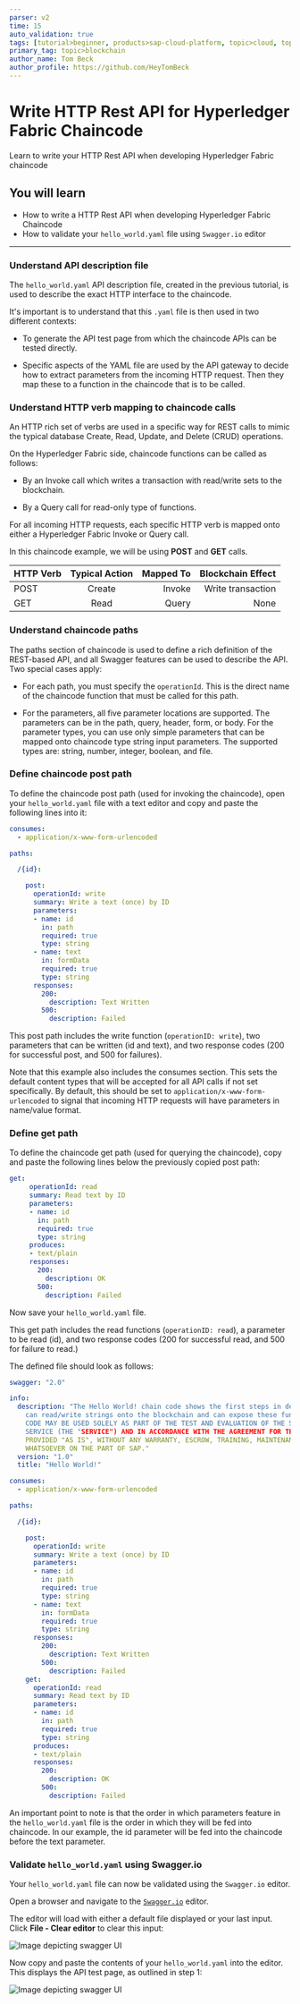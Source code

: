 ```yaml
---
parser: v2
time: 15
auto_validation: true
tags: [tutorial>beginner, products>sap-cloud-platform, topic>cloud, topic>blockchain]
primary_tag: topic>blockchain
author_name: Tom Beck
author_profile: https://github.com/HeyTomBeck
---
```


# Write HTTP Rest API for Hyperledger Fabric Chaincode
<!-- description --> Learn to write your HTTP Rest API when developing Hyperledger Fabric chaincode

## You will learn
  - How to write a HTTP Rest API when developing Hyperledger Fabric Chaincode
  - How to validate your `hello_world.yaml` file using `Swagger.io` editor

---

### Understand API description file


The `hello_world.yaml` API description file, created in the previous tutorial, is used to describe the exact HTTP interface to the chaincode.

It's important is to understand that this `.yaml` file is then used in two different contexts:

- To generate the API test page from which the chaincode APIs can be tested directly.

- Specific aspects of the YAML file are used by the API gateway to decide how to extract parameters from the incoming HTTP request. Then they map these to a function in the chaincode that is to be called.


### Understand HTTP verb mapping to chaincode calls


An HTTP rich set of verbs are used in a specific way for REST calls to mimic the typical database Create, Read, Update, and Delete (CRUD) operations.

On the Hyperledger Fabric side, chaincode functions can be called as follows:

- By an Invoke call which writes a transaction with read/write sets to the blockchain.

- By a Query call for read-only type of functions.

For all incoming HTTP requests, each specific HTTP verb is mapped onto either a Hyperledger Fabric Invoke or Query call.

In this chaincode example, we will be using **POST** and **GET** calls.

| HTTP Verb       | Typical Action          | Mapped To  | Blockchain Effect |
| ------------- |:-------------:| -----:|-----:|
| POST     | Create | Invoke | Write transaction
| GET     | Read     |   Query | None




### Understand chaincode paths


The paths section of chaincode is used to define a rich definition of the REST-based API, and all Swagger features can be used to describe the API. Two special cases apply:

- For each path, you must specify the `operationId`. This is the direct name of the chaincode function that must be called for this path.

- For the parameters, all five parameter locations are supported. The parameters can be in the path, query, header, form, or body. For the parameter types, you can use only simple parameters that can be mapped onto chaincode type string input parameters. The supported types are: string, number, integer, boolean, and file.


### Define chaincode post path


To define the chaincode post path (used for invoking the chaincode), open your `hello_world.yaml` file with a text editor and copy and paste the following lines into it:

```YAML
consumes:
  - application/x-www-form-urlencoded

paths:

  /{id}:

    post:
      operationId: write
      summary: Write a text (once) by ID
      parameters:
      - name: id
        in: path
        required: true
        type: string
      - name: text
        in: formData
        required: true
        type: string
      responses:
        200:
          description: Text Written
        500:
          description: Failed
```
This post path includes the write function (`operationID: write`), two parameters that can be written (id and text), and two response codes (200 for successful post, and 500 for failures).

Note that this example also includes the consumes section. This sets the default content types that will be accepted for all API calls if not set specifically. By default, this should be set to `application/x-www-form-urlencoded` to signal that incoming HTTP requests will have parameters in name/value format.



### Define get path


To define the chaincode get path (used for querying the chaincode), copy and paste the following lines below the previously copied post path:

```YAML
get:
     operationId: read
     summary: Read text by ID
     parameters:
     - name: id
       in: path
       required: true
       type: string
     produces:
     - text/plain
     responses:
       200:
         description: OK
       500:
         description: Failed
```

Now save your `hello_world.yaml` file.

This get path includes the read functions (`operationID: read`), a parameter to be read (id), and two response codes (200 for successful read, and 500 for failure to read.)

The defined file should look as follows:

```YAML
swagger: "2.0"

info:
  description: "The Hello World! chain code shows the first steps in developing a chaincode that
    can read/write strings onto the blockchain and can expose these functions as REST API. THIS SAMPLE
    CODE MAY BE USED SOLELY AS PART OF THE TEST AND EVALUATION OF THE SAP CLOUD PLATFORM BLOCKCHAIN
    SERVICE (THE "SERVICE") AND IN ACCORDANCE WITH THE AGREEMENT FOR THE SERVICE. THIS SAMPLE CODE
    PROVIDED "AS IS", WITHOUT ANY WARRANTY, ESCROW, TRAINING, MAINTENANCE, OR SERVICE OBLIGATIONS
    WHATSOEVER ON THE PART OF SAP."
  version: "1.0"
  title: "Hello World!"

consumes:
  - application/x-www-form-urlencoded

paths:

  /{id}:

    post:
      operationId: write
      summary: Write a text (once) by ID
      parameters:
      - name: id
        in: path
        required: true
        type: string
      - name: text
        in: formData
        required: true
        type: string
      responses:
        200:
          description: Text Written
        500:
          description: Failed
    get:
      operationId: read
      summary: Read text by ID
      parameters:
      - name: id
        in: path
        required: true
        type: string
      produces:
      - text/plain
      responses:
        200:
          description: OK
        500:
          description: Failed
```
An important point to note is that the order in which parameters feature in the `hello_world.yaml` file is the order in which they will be fed into chaincode. In our example, the id parameter will be fed into the chaincode before the text parameter.


### Validate `hello_world.yaml` using Swagger.io


Your `hello_world.yaml` file can now be validated using the `Swagger.io` editor.

Open a browser and navigate to the [`Swagger.io`](https://editor.swagger.io/) editor.

The editor will load with either a default file displayed or your last input. Click **File - Clear editor** to clear this input:

![Image depicting swagger UI](01--Swagger.png)

Now copy and paste the contents of your `hello_world.yaml` into the editor. This displays the API test page, as outlined in step 1:

![Image depicting swagger UI](02--Swagger-validate.png)

